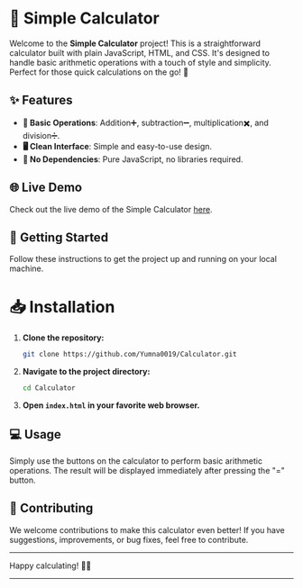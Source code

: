 # 🧮 Simple Calculator

Welcome to the **Simple Calculator** project! This is a straightforward calculator built with plain JavaScript, HTML, and CSS. It's designed to handle basic arithmetic operations with a touch of style and simplicity. Perfect for those quick calculations on the go! 🎉

## ✨ Features

- **🧮 Basic Operations**: Addition➕, subtraction➖, multiplication✖️, and division➗.
- **🖥️ Clean Interface**: Simple and easy-to-use design.
- **🔧 No Dependencies**: Pure JavaScript, no libraries required.

## 🌐 Live Demo

Check out the live demo of the Simple Calculator [here](https://calculator-x-js.netlify.app/).

## 🚀 Getting Started

Follow these instructions to get the project up and running on your local machine.

# 📥 Installation

1. **Clone the repository:**
   ```bash
   git clone https://github.com/Yumna0019/Calculator.git
   ```
2. **Navigate to the project directory:**
   ```bash
   cd Calculator
   ```
3. **Open `index.html` in your favorite web browser.**

## 💻 Usage

Simply use the buttons on the calculator to perform basic arithmetic operations. The result will be displayed immediately after pressing the "=" button.

## 🤝 Contributing

We welcome contributions to make this calculator even better! If you have suggestions, improvements, or bug fixes, feel free to contribute.

---

Happy calculating! 🧮✨

---
